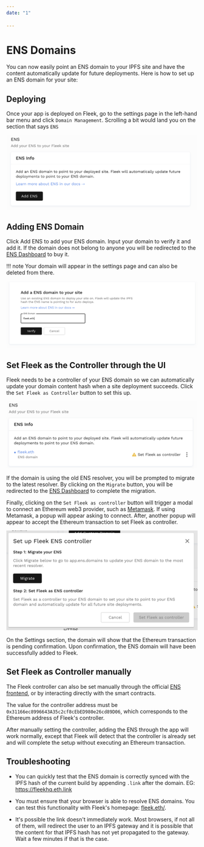 ```yaml
---
date: "1"

---
```

# ENS Domains

You can now easily point an ENS domain to your IPFS site and have the content automatically update for future deployments. Here is how to set up an ENS domain for your site:

## Deploying

Once your app is deployed on Fleek, go to the settings page in the left-hand bar menu and click `Domain Management`. Scrolling a bit would land you on the section that says `ENS`

![](imgs/ens1.png)


## Adding ENS Domain

Click Add ENS to add your ENS domain. Input your domain to verify it and add it. If the domain does not belong to anyone you will be redirected to the [ENS Dashboard](https://app.ens.domains) to buy it.

!!! note
    Your domain will appear in the settings page and can also be deleted from there.

![](imgs/ens2.png)

## Set Fleek as the Controller through the UI

Fleek needs to be a controller of your ENS domain so we can automatically update your domain content hash when a site deployment succeeds. Click the `Set Fleek as Controller` button to set this up.

![](imgs/ens3.png)

If the domain is using the old ENS resolver, you will be prompted to migrate to the latest resolver. By clicking on the `Migrate` button, you will be redirected to the [ENS Dashboard](https://app.ens.domains) to complete the migration.

Finally, clicking on the `Set Fleek as controller` button will trigger a modal to connect an Ethereum web3 provider, such as [Metamask](https://metamask.io/). If using Metamask, a popup will appear asking to connect. After, another popup will appear to accept the Ethereum transaction to set Fleek as controller.

![](imgs/ens4.png)

On the Settings section, the domain will show that the Ethereum transaction is pending confirmation. Upon confirmation, the ENS domain will have been successfully added to Fleek. 

## Set Fleek as Controller manually
The Fleek controller can also be set manually through the official [ENS frontend](https://app.ens.domains), or by interacting directly with the smart contracts.

The value for the controller address must be `0x31166ec8996643A35c2cf8cEbED980e26cd89D06`, which corresponds to the Ethereum address of Fleek's controller.

After manually setting the controller, adding the ENS through the app will work normally, except that Fleek will detect that the controller is already set and will complete the setup without executing an Ethereum transaction.

## Troubleshooting
* You can quickly test that the ENS domain is correctly synced with the IPFS hash of the current build by appending `.link` after the domain. EG: <https://fleekhq.eth.link>

* You must ensure that your browser is able to resolve ENS domains. You can test this functionality with Fleek's homepage: [fleek.eth/](https://fleek.eth/).

* It's possible the link doesn't immediately work. Most browsers, if not all of them, will redirect the user to an IPFS gateway and it is possible that the content for that IPFS hash has not yet propagated to the gateway. Wait a few minutes if that is the case.